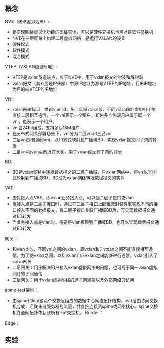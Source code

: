 ## 概念

NVE（网络虚拟边缘）:
- 是实现网络虚拟化功能的网络实体，可以是硬件交换机也可以是软件交换机
- NVE在三层网络上构建二层虚拟网络，是运行VXLAN的设备
- 硬件模式
- 软件模式
- 混合模式

VTEP（VXLAN隧道断电）:
- VTEP是vxlan隧道端点，位于NVE中，用于vxlan报文的封装和解封装
- vxlan报文（其外层是IP头部）中源IP地址为源端VTEP的IP地址，目的IP地址为目的端VTEP的IP地址

VNI:
- vxlan网络标识，类似vlan id，用于区域vxlan段，不同vxlan段的虚拟机不能直接二层相互通信。一个vni表示一个租户，即使多个终端用户属于同一个vni，也表示一个租户。
- vni由24bit组成，支持多达16M租户
- 在分布式网关部署场景下，vni分为二层vni和三层vni
- 二层vni是普通的vni，以1:1方式映射到广播域BD，实现vxlan报文同子网的转发
- 三层vni和vpn实例进行关联，用于vxlan报文跨子网的转发

BD:
- BD是vxlan网络中转发数据报文的二层广播域，在vxlan网络中，将vni以1:1方式映射到广播域BD，BD成为vxlan网络转发数据报文的实体
  
VAP:
- 虚拟接入点VAP，即vxlan业务接入点，可以是二层子接口或vlan
- 当接入点是二层子接口时，通过在二层子接口上配置流封装类型实现不同的接口接入不同的数据报文，将二层子接口关联广播域BD后，可实现数据报文通过BD转发
- 当业务接入点是vlan时，需要将vlan板顶到广播域BD，也可以实现数据报文通过BD转发

网关：
- 和vlan类似，不同vni之间的vxlan，即vxlan和非vxlan之间不能直接相互通信。为了使vxlan之间，以及vxlan和非vxlan之间能够进行通信，vxlan引入了vxlan网关
- 二层网关：用于解决租户接入vxlan虚拟网络的问题，也可用于同一vxlan虚拟网络的子网通信
- 三层网关：用于vxlan虚拟网络的跨子网通信以及外部网络的访问

spine-leaf架构：
- 由spine和leaf这两个交换层组成的数据中心网络拓扑结构。leaf层由访问交换机组成，汇聚来自服务器的流量，并直接连接到spine或网络核心。spine交换机在全网拓扑中互联所有leaf交换机。
Border：


Edge：

## 实验
